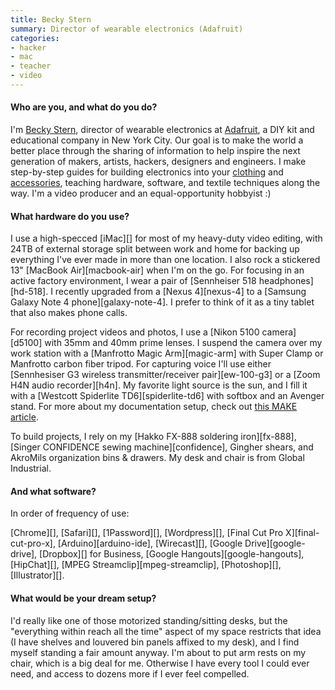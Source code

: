 ```yaml
---
title: Becky Stern
summary: Director of wearable electronics (Adafruit)
categories:
- hacker
- mac
- teacher
- video
---
```


#### Who are you, and what do you do?

I'm [Becky Stern](http://beckystern.com/ "Becky's website."), director of wearable electronics at [Adafruit](http://www.adafruit.com/ "A DIY company."), a DIY kit and educational company in New York City. Our goal is to make the world a better place through the sharing of information to help inspire the next generation of makers, artists, hackers, designers and engineers. I make step­-by-­step guides for building electronics into your [clothing](https://learn.adafruit.com/firewalker-led-sneakers/overview "Becky's guide for making LED sneakers.") and [accessories](https://learn.adafruit.com/cyberpunk-spikes/overview "Becky's guide for making 3D printed spikes."), teaching hardware, software, and textile techniques along the way. I'm a video producer and an equal­-opportunity hobbyist :)

#### What hardware do you use?

I use a high­-specced [iMac][] for most of my heavy­-duty video editing, with 24TB of external storage split between work and home for backing up everything I've ever made in more than one location. I also rock a stickered 13" [MacBook Air][macbook-air] when I'm on the go. For focusing in an active factory environment, I wear a pair of [Sennheiser 518 headphones][hd-518]. I recently upgraded from a [Nexus 4][nexus-4] to a [Samsung Galaxy Note 4 phone][galaxy-note-4]. I prefer to think of it as a tiny tablet that also makes phone calls.

For recording project videos and photos, I use a [Nikon 5100 camera][d5100] with 35mm and 40mm prime lenses. I suspend the camera over my work station with a [Manfrotto Magic Arm][magic-arm] with Super Clamp or Manfrotto carbon fiber tripod. For capturing voice I'll use either [Sennhesiser G3 wireless transmitter/receiver pair][ew-100-g3] or a [Zoom H4N audio recorder][h4n]. My favorite light source is the sun, and I fill it with a [Westcott Spiderlite TD6][spiderlite-td6] with softbox and an Avenger stand. For more about my documentation setup, check out [this MAKE article](http://makezine.com/magazine/make­38­cameras­and­av/beckystips/ "Becky's MAKE article about making awesome videos.").

To build projects, I rely on my [Hakko FX-­888 soldering iron][fx-888], [Singer CONFIDENCE sewing machine][confidence], Gingher shears, and Akro­Mils organization bins & drawers. My desk and chair is from Global Industrial.

#### And what software?

In order of frequency of use:

[Chrome][], [Safari][], [1Password][], [Wordpress][], [Final Cut Pro X][final-cut-pro-x], [Arduino][arduino-ide], [Wirecast][], [Google Drive][google-drive], [Dropbox][] for Business, [Google Hangouts][google-hangouts], [HipChat][], [MPEG Streamclip][mpeg-streamclip], [Photoshop][], [Illustrator][].

#### What would be your dream setup?

I'd really like one of those motorized standing/sitting desks, but the "everything within reach all the time" aspect of my space restricts that idea (I have shelves and louvered bin panels affixed to my desk), and I find myself standing a fair amount anyway. I'm about to put arm rests on my chair, which is a big deal for me. Otherwise I have every tool I could ever need, and access to dozens more if I ever feel compelled.